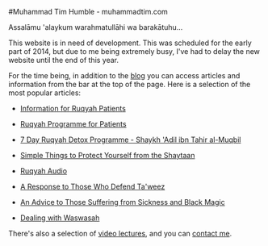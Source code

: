 [title: Muhammad Tim Humble - muhammadtim.com]:/
[menu: Home]:/
[menu-locgroup: primary]:/
[order: 1]:/

#Muhammad Tim Humble - muhammadtim.com

Assalāmu 'alaykum warahmatullāhi wa barakātuhu…

This website is in need of development. This was scheduled for the early part of 2014, but due to me being extremely busy, I've had to delay the new website until the end of this year.

For the time being, in addition to the [blog](/blog) you can access articles and information from the bar at the top of the page. Here is a selection of the most popular articles:

* [Information for Ruqyah Patients](/ruqyah)

* [Ruqyah Programme for Patients](/programme)

* [7 Day Ruqyah Detox Programme - Shaykh 'Adil ibn Tahir al-Muqbil](/7dayrd)

* [Simple Things to Protect Yourself from the Shaytaan](/protectys)

* [Ruqyah Audio](/audio)

* [A Response to Those Who Defend Ta'weez](/taweez)

* [An Advice to Those Suffering from Sickness and Black Magic](/anadvice)

* [Dealing with Waswasah](/waswasah)

There's also a selection of [video lectures](/video), and you can [contact me](/contact).
